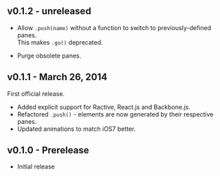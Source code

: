## v0.1.2 - unreleased

 * Allow `.push(name)` without a function to switch to previously-defined panes.  
 This makes `.go()` deprecated.

 * Purge obsolete panes.

## v0.1.1 - March 26, 2014

First official release.

 * Added explicit support for Ractive, React.js and Backbone.js.
 * Refactored `.push()` - elements are now generated by their respective panes.
 * Updated animations to match iOS7 better.

## v0.1.0 - Prerelease

 * Initial release
